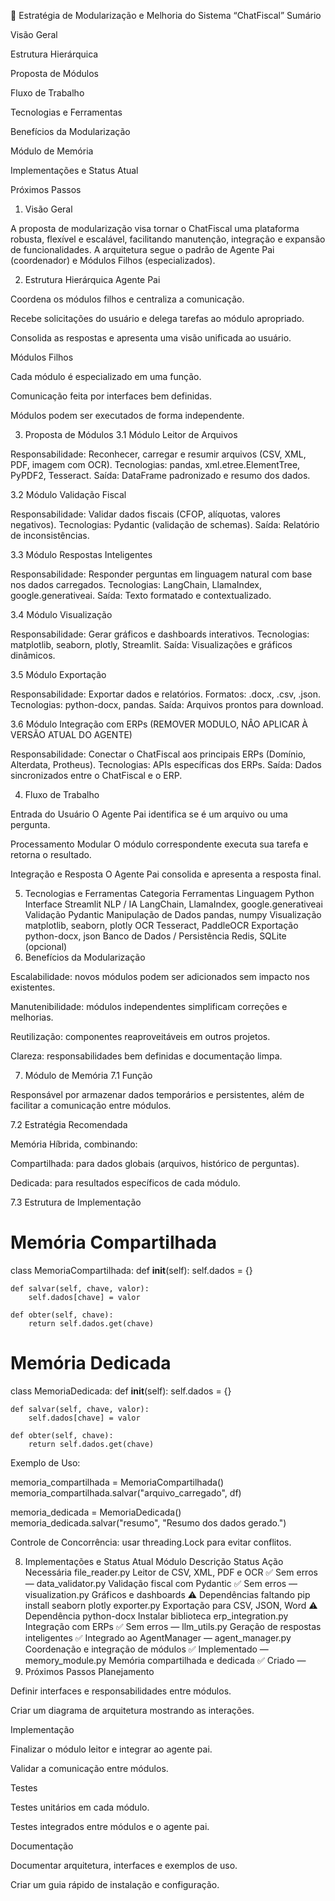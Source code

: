 📘 Estratégia de Modularização e Melhoria do Sistema “ChatFiscal”
Sumário

Visão Geral

Estrutura Hierárquica

Proposta de Módulos

Fluxo de Trabalho

Tecnologias e Ferramentas

Benefícios da Modularização

Módulo de Memória

Implementações e Status Atual

Próximos Passos

1. Visão Geral

A proposta de modularização visa tornar o ChatFiscal uma plataforma robusta, flexível e escalável, facilitando manutenção, integração e expansão de funcionalidades.
A arquitetura segue o padrão de Agente Pai (coordenador) e Módulos Filhos (especializados).

2. Estrutura Hierárquica
Agente Pai

Coordena os módulos filhos e centraliza a comunicação.

Recebe solicitações do usuário e delega tarefas ao módulo apropriado.

Consolida as respostas e apresenta uma visão unificada ao usuário.

Módulos Filhos

Cada módulo é especializado em uma função.

Comunicação feita por interfaces bem definidas.

Módulos podem ser executados de forma independente.

3. Proposta de Módulos
3.1 Módulo Leitor de Arquivos

Responsabilidade: Reconhecer, carregar e resumir arquivos (CSV, XML, PDF, imagem com OCR).
Tecnologias: pandas, xml.etree.ElementTree, PyPDF2, Tesseract.
Saída: DataFrame padronizado e resumo dos dados.

3.2 Módulo Validação Fiscal

Responsabilidade: Validar dados fiscais (CFOP, alíquotas, valores negativos).
Tecnologias: Pydantic (validação de schemas).
Saída: Relatório de inconsistências.

3.3 Módulo Respostas Inteligentes

Responsabilidade: Responder perguntas em linguagem natural com base nos dados carregados.
Tecnologias: LangChain, LlamaIndex, google.generativeai.
Saída: Texto formatado e contextualizado.

3.4 Módulo Visualização

Responsabilidade: Gerar gráficos e dashboards interativos.
Tecnologias: matplotlib, seaborn, plotly, Streamlit.
Saída: Visualizações e gráficos dinâmicos.

3.5 Módulo Exportação

Responsabilidade: Exportar dados e relatórios.
Formatos: .docx, .csv, .json.
Tecnologias: python-docx, pandas.
Saída: Arquivos prontos para download.

3.6 Módulo Integração com ERPs (REMOVER MODULO, NÂO APLICAR À VERSÃO ATUAL DO AGENTE)

Responsabilidade: Conectar o ChatFiscal aos principais ERPs (Domínio, Alterdata, Protheus).
Tecnologias: APIs específicas dos ERPs.
Saída: Dados sincronizados entre o ChatFiscal e o ERP.

4. Fluxo de Trabalho

Entrada do Usuário
O Agente Pai identifica se é um arquivo ou uma pergunta.

Processamento Modular
O módulo correspondente executa sua tarefa e retorna o resultado.

Integração e Resposta
O Agente Pai consolida e apresenta a resposta final.

5. Tecnologias e Ferramentas
Categoria	Ferramentas
Linguagem	Python
Interface	Streamlit
NLP / IA	LangChain, LlamaIndex, google.generativeai
Validação	Pydantic
Manipulação de Dados	pandas, numpy
Visualização	matplotlib, seaborn, plotly
OCR	Tesseract, PaddleOCR
Exportação	python-docx, json
Banco de Dados / Persistência	Redis, SQLite (opcional)
6. Benefícios da Modularização

Escalabilidade: novos módulos podem ser adicionados sem impacto nos existentes.

Manutenibilidade: módulos independentes simplificam correções e melhorias.

Reutilização: componentes reaproveitáveis em outros projetos.

Clareza: responsabilidades bem definidas e documentação limpa.

7. Módulo de Memória
7.1 Função

Responsável por armazenar dados temporários e persistentes, além de facilitar a comunicação entre módulos.

7.2 Estratégia Recomendada

Memória Híbrida, combinando:

Compartilhada: para dados globais (arquivos, histórico de perguntas).

Dedicada: para resultados específicos de cada módulo.

7.3 Estrutura de Implementação
# Memória Compartilhada
class MemoriaCompartilhada:
    def __init__(self):
        self.dados = {}

    def salvar(self, chave, valor):
        self.dados[chave] = valor

    def obter(self, chave):
        return self.dados.get(chave)

# Memória Dedicada
class MemoriaDedicada:
    def __init__(self):
        self.dados = {}

    def salvar(self, chave, valor):
        self.dados[chave] = valor

    def obter(self, chave):
        return self.dados.get(chave)


Exemplo de Uso:

memoria_compartilhada = MemoriaCompartilhada()
memoria_compartilhada.salvar("arquivo_carregado", df)

memoria_dedicada = MemoriaDedicada()
memoria_dedicada.salvar("resumo", "Resumo dos dados gerado.")


Controle de Concorrência: usar threading.Lock para evitar conflitos.

8. Implementações e Status Atual
Módulo	Descrição	Status	Ação Necessária
file_reader.py	Leitor de CSV, XML, PDF e OCR	✅ Sem erros	—
data_validator.py	Validação fiscal com Pydantic	✅ Sem erros	—
visualization.py	Gráficos e dashboards	⚠️ Dependências faltando	pip install seaborn plotly
exporter.py	Exportação para CSV, JSON, Word	⚠️ Dependência python-docx	Instalar biblioteca
erp_integration.py	Integração com ERPs	✅ Sem erros	—
llm_utils.py	Geração de respostas inteligentes	✅ Integrado ao AgentManager	—
agent_manager.py	Coordenação e integração de módulos	✅ Implementado	—
memory_module.py	Memória compartilhada e dedicada	✅ Criado	—
9. Próximos Passos
Planejamento

Definir interfaces e responsabilidades entre módulos.

Criar um diagrama de arquitetura mostrando as interações.

Implementação

Finalizar o módulo leitor e integrar ao agente pai.

Validar a comunicação entre módulos.

Testes

Testes unitários em cada módulo.

Testes integrados entre módulos e o agente pai.

Documentação

Documentar arquitetura, interfaces e exemplos de uso.

Criar um guia rápido de instalação e configuração.